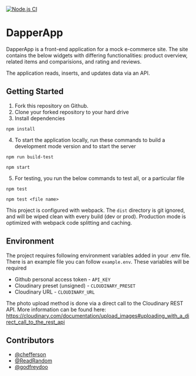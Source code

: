 [![Node.js CI](https://github.com/rfp53-fec2-cyborg/catwalk/actions/workflows/node.js.yml/badge.svg)](https://github.com/rfp53-fec2-cyborg/catwalk/actions/workflows/node.js.yml)
# DapperApp
DapperApp is a front-end application for a mock e-commerce site. The site contains the below widgets with differing functionalities: product overview, related items and comparisions, and rating and reviews.

The application reads, inserts, and updates data via an API.

## Getting Started
1. Fork this repository on Github.
2. Clone your forked repository to your hard drive
3. Install dependencies
```
npm install
```
4. To start the application locally, run these commands to build a development mode version and to start the server
```
npm run build-test
```
```
npm start
```
5. For testing, you run the below commands to test all, or a particular file
```
npm test
```
```
npm test <file name>
```

This project is configured with webpack. The `dist` directory is git ignored, and will be wiped clean with every build (dev or prod). Production mode is optimized with webpack code splitting and caching.

## Environment
The project requires following environment variables added in your .env file. There is an example file you can follow `example.env`. These variables will be required
* Github personal access token - `API_KEY`
* Cloudinary preset (unsigned) - `CLOUDINARY_PRESET`
* Cloudinary URL - `CLOUDINARY_URL`

The photo upload method is done via a direct call to the Cloudinary REST API. More information can be found here: https://cloudinary.com/documentation/upload_images#uploading_with_a_direct_call_to_the_rest_api

## Contributors
- [@chefferson](https://github.com/chefferson)
- [@ReadRandom](https://github.com/ReadRandom)
- [@godfreydoo](https://github.com/godfreydoo)
